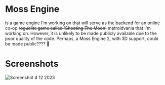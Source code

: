 # Moss Engine
is a game engine I'm working on that will serve as the backend for an online co-op ~~roguelite game called 'Shooting The Moon'~~ metroidvania that I'm working on. However, it is unlikely to be made publicly available due to the poor quality of the code. Perhaps, a Moss Engine 2, with 3D support, could be made public???? 👀
# Screenshots

![Screenshot 4 12 2023](https://github.com/cellos51/SDL-Game/blob/main/screenshots/3.png?raw=true)
